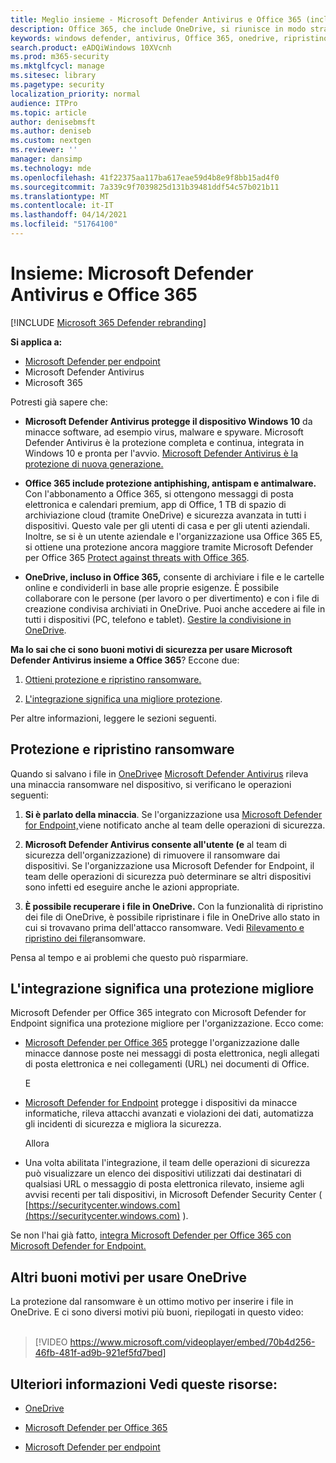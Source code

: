 ```yaml
---
title: Meglio insieme - Microsoft Defender Antivirus e Office 365 (incluso OneDrive) - protezione migliore da ransomware e minacce informatiche
description: Office 365, che include OneDrive, si riunisce in modo straordinario con Microsoft Defender Antivirus. Leggi questo articolo per altre informazioni.
keywords: windows defender, antivirus, Office 365, onedrive, ripristino, ransomware
search.product: eADQiWindows 10XVcnh
ms.prod: m365-security
ms.mktglfcycl: manage
ms.sitesec: library
ms.pagetype: security
localization_priority: normal
audience: ITPro
ms.topic: article
author: denisebmsft
ms.author: deniseb
ms.custom: nextgen
ms.reviewer: ''
manager: dansimp
ms.technology: mde
ms.openlocfilehash: 41f22375aa117ba617eae59d4b8e9f8bb15ad4f0
ms.sourcegitcommit: 7a339c9f7039825d131b39481ddf54c57b021b11
ms.translationtype: MT
ms.contentlocale: it-IT
ms.lasthandoff: 04/14/2021
ms.locfileid: "51764100"
---
```

# <a name="better-together-microsoft-defender-antivirus-and-office-365"></a>Insieme: Microsoft Defender Antivirus e Office 365

[!INCLUDE [Microsoft 365 Defender rebranding](../../includes/microsoft-defender.md)]


**Si applica a:**
- [Microsoft Defender per endpoint](/microsoft-365/security/defender-endpoint/)
- Microsoft Defender Antivirus
- Microsoft 365

Potresti già sapere che:

- **Microsoft Defender Antivirus protegge il dispositivo Windows 10** da minacce software, ad esempio virus, malware e spyware. Microsoft Defender Antivirus è la protezione completa e continua, integrata in Windows 10 e pronta per l'avvio. [Microsoft Defender Antivirus è la protezione di nuova generazione.](./microsoft-defender-antivirus-in-windows-10.md) 

- **Office 365 include protezione antiphishing, antispam e antimalware.** Con l'abbonamento a Office 365, si ottengono messaggi di posta elettronica e calendari premium, app di Office, 1 TB di spazio di archiviazione cloud (tramite OneDrive) e sicurezza avanzata in tutti i dispositivi. Questo vale per gli utenti di casa e per gli utenti aziendali. Inoltre, se si è un utente aziendale e l'organizzazione usa Office 365 E5, si ottiene una protezione ancora maggiore tramite Microsoft Defender per Office 365 [Protect against threats with Office 365](/microsoft-365/security/office-365-security/protect-against-threats).

- **OneDrive, incluso in Office 365,** consente di archiviare i file e le cartelle online e condividerli in base alle proprie esigenze. È possibile collaborare con le persone (per lavoro o per divertimento) e con i file di creazione condivisa archiviati in OneDrive. Puoi anche accedere ai file in tutti i dispositivi (PC, telefono e tablet). [Gestire la condivisione in OneDrive](/OneDrive/manage-sharing).

**Ma lo sai che ci sono buoni motivi di sicurezza per usare Microsoft Defender Antivirus insieme a Office 365**? Eccone due:

 1. [Ottieni protezione e ripristino ransomware.](#ransomware-protection-and-recovery)

 2. [L'integrazione significa una migliore protezione](#integration-means-better-protection).

Per altre informazioni, leggere le sezioni seguenti.

## <a name="ransomware-protection-and-recovery"></a>Protezione e ripristino ransomware

Quando si salvano i file in [OneDrive](/onedrive)e [Microsoft Defender Antivirus](./microsoft-defender-antivirus-in-windows-10.md) rileva una minaccia ransomware nel dispositivo, si verificano le operazioni seguenti:

1. **Si è parlato della minaccia**. Se l'organizzazione usa [Microsoft Defender for Endpoint,](microsoft-defender-endpoint.md)viene notificato anche al team delle operazioni di sicurezza.

2. **Microsoft Defender Antivirus consente all'utente (e** al team di sicurezza dell'organizzazione) di rimuovere il ransomware dai dispositivi. Se l'organizzazione usa Microsoft Defender for Endpoint, il team delle operazioni di sicurezza può determinare se altri dispositivi sono infetti ed eseguire anche le azioni appropriate.

3. **È possibile recuperare i file in OneDrive.** Con la funzionalità di ripristino dei file di OneDrive, è possibile ripristinare i file in OneDrive allo stato in cui si trovavano prima dell'attacco ransomware. Vedi [Rilevamento e ripristino dei file](https://support.office.com/article/0d90ec50-6bfd-40f4-acc7-b8c12c73637f)ransomware.

Pensa al tempo e ai problemi che questo può risparmiare. 

## <a name="integration-means-better-protection"></a>L'integrazione significa una protezione migliore

Microsoft Defender per Office 365 integrato con Microsoft Defender for Endpoint significa una protezione migliore per l'organizzazione. Ecco come:

- [Microsoft Defender per Office 365](/microsoft-365/security/office-365-security/office-365-atp) protegge l'organizzazione dalle minacce dannose poste nei messaggi di posta elettronica, negli allegati di posta elettronica e nei collegamenti (URL) nei documenti di Office.

    E

- [Microsoft Defender for Endpoint](microsoft-defender-endpoint.md) protegge i dispositivi da minacce informatiche, rileva attacchi avanzati e violazioni dei dati, automatizza gli incidenti di sicurezza e migliora la sicurezza.

    Allora

- Una volta abilitata l'integrazione, il team delle operazioni di sicurezza può visualizzare un elenco dei dispositivi utilizzati dai destinatari di qualsiasi URL o messaggio di posta elettronica rilevato, insieme agli avvisi recenti per tali dispositivi, in Microsoft Defender Security Center ( [https://securitycenter.windows.com](https://securitycenter.windows.com) ).

Se non l'hai già fatto, [integra Microsoft Defender per Office 365 con Microsoft Defender for Endpoint.](/microsoft-365/security/office-365-security/integrate-office-365-ti-with-wdatp)

## <a name="more-good-reasons-to-use-onedrive"></a>Altri buoni motivi per usare OneDrive

La protezione dal ransomware è un ottimo motivo per inserire i file in OneDrive. E ci sono diversi motivi più buoni, riepilogati in questo video: <br/><br/>

> [!VIDEO https://www.microsoft.com/videoplayer/embed/70b4d256-46fb-481f-ad9b-921ef5fd7bed]

## <a name="want-to-learn-more-see-these-resources"></a>Ulteriori informazioni Vedi queste risorse:

- [OneDrive](/onedrive)

- [Microsoft Defender per Office 365](/microsoft-365/security/office-365-security/office-365-atp?view=o365-worldwide)

- [Microsoft Defender per endpoint](microsoft-defender-endpoint.md)